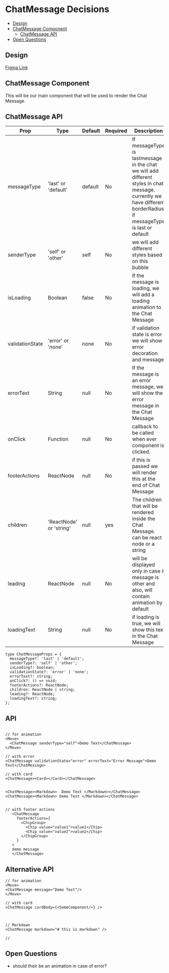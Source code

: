 # ChatMessage Decisions

- [Design](#design)
- [ChatMessage Component](#ChatMessage-component)
  - [ChatMessage API](#ChatMessage-api)
- [Open Questions](#open-questions)

## Design

[Figma Link](https://www.figma.com/design/jubmQL9Z8V7881ayUD95ps/Blade-DSL?node-id=100413-32686&t=n9A7LztwEkIsly3v-0)

## ChatMessage Component

This will be our main component that will be used to render the Chat Message.

## ChatMessage API

| Prop                   | Type                                        | Default | Required | Description                                                                                                                                                     |
| ---------------------- | ------------------------------------------- | ------- | -------- | --------------------------------------------------------------------------------------------------------------------------------------------------------------- |
| messageType          | 'last' or  'default'                                | default   | No       | If  messageType is  lastmessage in the chat we will add different styles in chat message. currently we have different borderRadius if messageType is last or default                                                |
| senderType          | 'self' or 'other'                              | self   | No       | we will add  different styles based on this bubble                              |
| isLoading              | Boolean                                     | false   | No       | If the message is loading, we will add a loading animation to the Chat Message                                                                                   |
| validationState                | 'error' or 'none'                              | none   | No       |  if validation state is error we will show error decoration and message|
| errorText              | String                                      | null    | No       | If the message is an error message, we will show the error message in the Chat Message                                                                                   |
| onClick           | Function                                    | null    | No       | callback to be called when ever component is clicked.                                                                                                                          |
| footerActions        | ReactNode | null    | No       | if this is passed we will render this at the end of Chat Message                               |
| children               |  'ReactNode' or 'string'                          | null    | yes      | The children that will be rendered inside the Chat Message. can be react node or a string                                                                        |
| leading             | ReactNode                                   | null    | No       | will be displayed only in case  if message is other and also, will contain animation by default                                   |
|loadingText | String | null | No | if loading is true, we will show this text in the Chat Message |

```tsx
type ChatMessageProps = {
  messageType?: 'last' | 'default';
  senderType?: 'self' | 'other';
  isLoading?: boolean;
  validationState?: 'error' | 'none';
  errorText?: string;
  onClick?: () => void;
  footerActions?: ReactNode;
  children: ReactNode | string;
  leading?: ReactNode;
  loadingText?: string;
};
```

## API

```tsx

// for animation
<Move>
  <ChatMessage senderType="self">Demo Text</ChatMessage>
</Move>

// with error
<ChatMessage validationState="error" errorText="Error Message">Demo Text</ChatMessage>

// with card
<ChatMessage><Card></Card></ChatMessage>


<ChatMessage><Markdown>  Demo Text </Markdown></ChatMessage>
<ChatMessage><Markdown> Demo Text </Markdown></ChatMessage>


// with footer actions
   <ChatMessage
     footerActions={
       <ChipGroup>
         <Chip value="value1">value1</Chip>
         <Chip value="value2">value2</Chip>
       </ChipGroup>
     }
   >
   demo message
   </ChatMessage>
```

## Alternative API

```tsx
// for animation
<Move>
<ChatMessage message="Demo Text"/>
</Move>

// with card
<ChatMessage cardBody={<SomeComponent/>} />



// Markdown
<ChatMessage markdown="# this is markdown" />

// 
```

## Open Questions

- should their be an animation in case of error?

